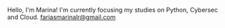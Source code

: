 Hello, I'm Marina! I'm currently focusing my studies on Python, Cybersec and Cloud.
fariasmarinalr@gmail.com

<!---
FariasMarina/FariasMarina is a ✨ special ✨ repository because its `README.md` (this file) appears on your GitHub profile.
You can click the Preview link to take a look at your changes.
--->
